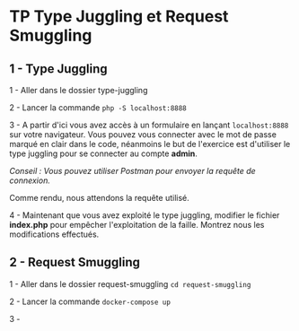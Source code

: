 # TP Type Juggling et Request Smuggling

## 1 - Type Juggling

1 - Aller dans le dossier type-juggling

2 - Lancer la commande ``php -S localhost:8888``

3 - A partir d'ici vous avez accès à un formulaire en lançant ``localhost:8888`` sur votre navigateur.
Vous pouvez vous connecter avec le mot de passe marqué en clair dans le code, néanmoins le but de l'exercice est d'utiliser le type juggling pour se connecter au compte **admin**.

*Conseil : Vous pouvez utiliser Postman pour envoyer la requête de connexion.*

Comme rendu, nous attendons la requête utilisé.


4 - Maintenant que vous avez exploité le type juggling, modifier le fichier **index.php** pour empêcher l'exploitation de la faille. 
Montrez nous les modifications effectués.


## 2 - Request Smuggling

1 - Aller dans le dossier request-smuggling ``cd request-smuggling``

2 - Lancer la commande ``docker-compose up``

3 - 
